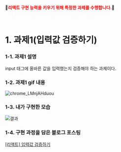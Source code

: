 #### 💙<span style='color:red'>리액트 구현 능력을 키우기 위해 특정한 과제를 수행합니다.</span>💙
<br>

# 1. 과제1(입력값 검증하기)

### 1-1. 과제1 설명
input 태그에 올바른 값을 입력했는지 검증해야 하는 과제이다. 

### 1-2. 과제1 gif 내용
![chrome_LMnjAHduou](https://user-images.githubusercontent.com/101965666/204273129-e4c205a7-a3ca-4cca-a980-73df72222e82.gif)

### 1-3. 내가 구현한 모습
![결과](https://user-images.githubusercontent.com/101965666/204272649-4fee5db6-a1e7-45da-929b-b64b1b4fd055.gif)

### 1-4. 구현 과정을 담은 블로그 포스팅 
<a href='https://velog.io/@hamham/%EB%A6%AC%EC%95%A1%ED%8A%B8-%EC%9E%85%EB%A0%A5%EA%B0%92-%EA%B2%80%EC%A6%9D%ED%95%98%EA%B8%B0'>[리액트] 입력값 검증하기</a>